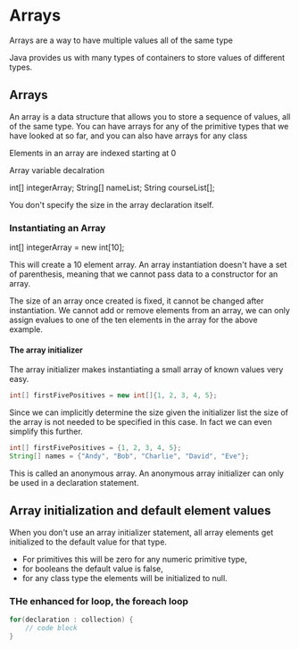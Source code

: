 # Arrays

Arrays are a way to have multiple values all of the same type

Java provides us with many types of containers to store values of different types.

## Arrays

An array is a data structure that allows you to store a sequence of values, all of the same type. You can have arrays for any of the primitive types that we have looked at so far, and you can also have arrays for any class

Elements in an array are indexed starting at 0

Array variable decalration

int[] integerArray;
String[] nameList;
String courseList[];

You don't specify the size in the array declaration itself.

### Instantiating an Array

int[] integerArray = new int[10];

This will create a 10 element array. An array instantiation doesn't have a set of parenthesis, meaning that we cannot pass data to a constructor for an array.

The size of an array once created is fixed, it cannot be changed after instantiation. We cannot add or remove elements from an array, we can only assign evalues to one of the ten elements in the array for the above example.

#### The array initializer

The array initializer makes instantiating a small array of known values very easy.

```java
int[] firstFivePositives = new int[]{1, 2, 3, 4, 5};
```

Since we can implicitly determine the size given the initializer list the size of the array is not needed to be specified in this case. In fact we can even simplify this further.

```java
int[] firstFivePositives = {1, 2, 3, 4, 5};
String[] names = {"Andy", "Bob", "Charlie", "David", "Eve"};
```

This is called an anonymous array. An anonymous array initializer can only be used in a declaration statement.

## Array initialization and default element values

When you don't use an array initializer statement, all array elements get initialized to the default value for that type.

- For primitives this will be zero for any numeric primitive type,
- for booleans the default value is false,
- for any class type the elements will be initialized to null.

### THe enhanced for loop, the foreach loop

```java
for(declaration : collection) {
    // code block
}
```
